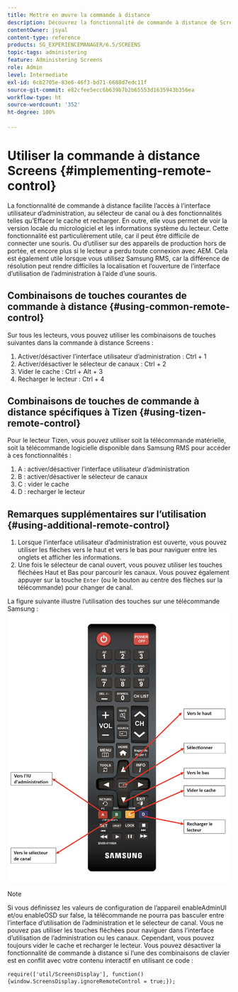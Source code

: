 ```yaml
---
title: Mettre en œuvre la commande à distance
description: Découvrez la fonctionnalité de commande à distance de Screens dans AEM Screens.
contentOwner: jsyal
content-type: reference
products: SG_EXPERIENCEMANAGER/6.5/SCREENS
topic-tags: administering
feature: Administering Screens
role: Admin
level: Intermediate
exl-id: 6cb2705e-83e6-46f3-bd71-6688d7edc11f
source-git-commit: e82cfee5ecc6b639b7b2b65553d1635943b356ea
workflow-type: ht
source-wordcount: '352'
ht-degree: 100%

---
```


# Utiliser la commande à distance Screens {#implementing-remote-control}

La fonctionnalité de commande à distance facilite l’accès à l’interface utilisateur d’administration, au sélecteur de canal ou à des fonctionnalités telles qu’Effacer le cache et recharger. En outre, elle vous permet de voir la version locale du micrologiciel et les informations système du lecteur. Cette fonctionnalité est particulièrement utile, car il peut être difficile de connecter une souris. Ou d’utiliser sur des appareils de production hors de portée, et encore plus si le lecteur a perdu toute connexion avec AEM. Cela est également utile lorsque vous utilisez Samsung RMS, car la différence de résolution peut rendre difficiles la localisation et l’ouverture de l’interface d’utilisation de l’administration à l’aide d’une souris.

## Combinaisons de touches courantes de commande à distance {#using-common-remote-control}

Sur tous les lecteurs, vous pouvez utiliser les combinaisons de touches suivantes dans la commande à distance Screens :

1. Activer/désactiver l’interface utilisateur d’administration : Ctrl + 1
1. Activer/désactiver le sélecteur de canaux : Ctrl + 2
1. Vider le cache : Ctrl + Alt + 3
1. Recharger le lecteur : Ctrl + 4

## Combinaisons de touches de commande à distance spécifiques à Tizen {#using-tizen-remote-control}

Pour le lecteur Tizen, vous pouvez utiliser soit la télécommande matérielle, soit la télécommande logicielle disponible dans Samsung RMS pour accéder à ces fonctionnalités :

1. A : activer/désactiver l’interface utilisateur d’administration
1. B : activer/désactiver le sélecteur de canaux
1. C : vider le cache
1. D : recharger le lecteur

## Remarques supplémentaires sur l’utilisation {#using-additional-remote-control}

1. Lorsque l’interface utilisateur d’administration est ouverte, vous pouvez utiliser les flèches vers le haut et vers le bas pour naviguer entre les onglets et afficher les informations.
1. Une fois le sélecteur de canal ouvert, vous pouvez utiliser les touches fléchées Haut et Bas pour parcourir les canaux. Vous pouvez également appuyer sur la touche `Enter` (ou le bouton au centre des flèches sur la télécommande) pour changer de canal.

La figure suivante illustre l’utilisation des touches sur une télécommande Samsung :
![image](assets/tizen/remote.png)

>[!NOTE]
>Si vous définissez les valeurs de configuration de l’appareil enableAdminUI et/ou enableOSD sur false, la télécommande ne pourra pas basculer entre l’interface d’utilisation de l’administration et le sélecteur de canal. Vous ne pouvez pas utiliser les touches fléchées pour naviguer dans l’interface d’utilisation de l’administration ou les canaux. Cependant, vous pouvez toujours vider le cache et recharger le lecteur. Vous pouvez désactiver la fonctionnalité de commande à distance si l’une des combinaisons de clavier est en conflit avec votre contenu interactif en utilisant ce code :

```
require(['util/ScreensDisplay'], function() {window.ScreensDisplay.ignoreRemoteControl = true;}); 
```
